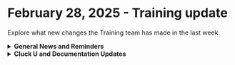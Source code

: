 # February 28, 2025 - Training update

Explore what new changes the Training team has made in the last week.

<details>

<summary><strong>General News and Reminders</strong></summary>

* **SHOUT OUTS** **TO:**
  * Daniel, Matthew, Fred, Scott, Brennan, Nate, David, Derek, Kevin, and James for passing the Foundations Certification.
    * Take the [Broken link](broken-reference "mention") Exam, and collect your prestigious **Certified Rewster** badge in Discord along with access to the super-secret Discord channel.&#x20;
  * Charles for passing the Clean Automation Certification.
    * Take the [Broken link](broken-reference "mention") exam and get that fancy certificate!
* The next [**Rewst Foundations Bootcamp**](https://docs.rewst.help/cluck-university/rewst-foundations#live-instructor-led-bootcamp) is coming up **Mar 3 - Mar 4.** Remember to register for **both parts 1 and 2!**
  * [Part 1](https://calendly.com/cluck-u/rewst-foundations-bootcamp-pt-1?month=2025-01) (Lessons 1 - 3)
  * [Part 2](https://calendly.com/cluck-u/rewst-foundations-bootcamp-pt-2) (Lessons 4 - 7)
* Join us in our [Cluck-U Discord channel](https://discord.com/channels/936789089703845988/1121465945295167588) if you have any questions, comments, or concerns!
* [Sign up for the Office Hours](https://calendly.com/cluck-u/office-hours?) to work through any questions you have during and after training! If there is something you want us to cover, Let us know!

</details>

<details>

<summary><strong>Cluck U and Documentation Updates</strong></summary>

**What's New at Cluck University?**

_**Weekly Training Starting March 10:**_

| Day         | Time                | Session                                                                                                                                                                                                                                                                                                       |
| ----------- | ------------------- | ------------------------------------------------------------------------------------------------------------------------------------------------------------------------------------------------------------------------------------------------------------------------------------------------------------- |
| **Monday**  | 9:30–10:30 AM PT    | [Office Hour](https://calendly.com/cluck-u/office-hours?back=1\&month=2025-03)                                                                                                                                                                                                                                |
|             | 10:45–11:45 AM PT   | [Automation Basics ](https://calendly.com/cluck-u/automation-basics)(recommended before Foundations)                                                                                                                                                                                                          |
| **Tue–Thu** | 9:30 AM–12:00 PM PT | <p>Rewst Foundations </p><ul><li><a href="https://calendly.com/cluck-u/rewst-foundations-session-1">Session 1</a></li><li><a href="https://calendly.com/cluck-u/rewst-foundations-session-2">Session 2</a></li><li><a href="https://calendly.com/cluck-u/rewst-foundations-session-3">Session 3</a></li></ul> |

_**Monthly Clean Automation Starting March 24:**_

| Day         | Time                | Session                       |
| ----------- | ------------------- | ----------------------------- |
| **Monday**  | 9:30–10:30 AM PT    | Office Hour                   |
|             | 10:45–11:45 AM PT   | Automation Basics             |
|             | 12:00–1:00 PM PT    | Clean Automation: Lesson 1    |
|             | 1:00–2:00 PM PT     | Clean Automation: Lesson 2    |
| **Tue–Thu** | 9:30 AM–12:00 PM PT | Foundations                   |
|             | 1:00–2:00 PM PT     | Clean Automation: Lessons 3–5 |

**The List of Reminders:**

* Check out the Cluck University Landing Page @ [go.rew.st/cluck-university](https://go.rew.st/cluck-university) for all the latest courses self-serve and live.
* We'd love your feedback on Training and Documentation! [Please fill out this form to let us know how we can improve](https://www.surveymonkey.com/r/rewsttrainingfeedback).
* Make training and documentation requests at [https://rewst.canny.io/](https://rewst.canny.io/)

**New & Updated Pages:**

* [cisco-meraki-integration.md](../../../documentation/configuration/integrations/integration-guides/security/cisco-meraki-integration.md "mention") page added.
* [syncmonkey-integration.md](../../../documentation/configuration/integrations/integration-guides/documentation/syncmonkey-integration.md "mention") page added.
* [anthropic-integration.md](../../../documentation/configuration/integrations/integration-guides/ai/anthropic-integration.md "mention") page added.
* [superops-integration.md](../../../documentation/configuration/integrations/integration-guides/psa/superops-integration.md "mention") page added.&#x20;
* [microsoft-user-onboarding-crate-v2](../../../documentation/crates/existing-crate-documentation/microsoft-user-onboarding-crate-v2/ "mention") pages added (MASSIVE shout out to Ray).
* Reorganization of [Broken link](broken-reference "mention") to provide more clarity with new [getting-started.md](../../../support-and-community/getting-started.md "mention") page.&#x20;
* [Broken link](broken-reference "mention") broken down into micro-lessons to match our Foundations update.&#x20;
* [halo-integration-setup.md](../../../documentation/configuration/integrations/integration-guides/psa/halo-integration-setup.md "mention") page updated to include not about required field expectations
* [Broken link](broken-reference "mention") Quick Start steps updated.
* [connectwise-control-screenconnect.md](../../../documentation/configuration/integrations/integration-guides/rmm/connectwise-control-screenconnect.md "mention") branding and setup steps updated.
* [documentation](../../../documentation/configuration/integrations/integration-guides/documentation/ "mention") landing page updated to include information and crates available.
* [rmm](../../../documentation/configuration/integrations/integration-guides/rmm/ "mention") landing page updated to include information and crates available.
* [licensing](../../../documentation/configuration/integrations/integration-guides/licensing/ "mention") landing page updated to include information and crates available.
* [cloud](../../../documentation/configuration/integrations/integration-guides/cloud/ "mention") landing page updated to include information and crates available.
* [microsoft-cloud-integration-bundle](../../../documentation/configuration/integrations/integration-guides/cloud/microsoft-cloud-integration-bundle/ "mention") page updated prerequisites and best practices.
* [configure-organization-variables.md](../../../documentation/crates/existing-crate-documentation/configure-organization-variables.md "mention") updated to include Preferred Domain Controller field.
* [february-21-2025-live-from-right-of-boom-2025-its-the-weekly-roc-open-mic.md](../../roc-open-mics/roc-open-mics-north-america/2025-roc-open-mics/february-21-2025-live-from-right-of-boom-2025-its-the-weekly-roc-open-mic.md "mention") page added

</details>



